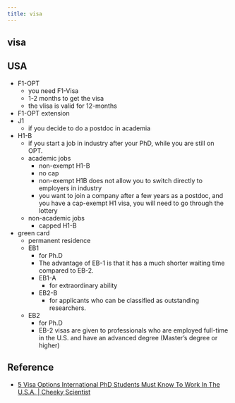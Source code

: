 ```yaml
---
title: visa
---
```


## visa

## USA
* F1-OPT
    * you need F1-Visa
    * 1-2 months to get the visa
    * the vlisa is valid for 12-months
* F1-OPT extension
* J1
    * if you decide to do a postdoc in academia
* H1-B
    * if you start a job in industry after your PhD, while you are still on OPT.
    * academic jobs
        * non-exempt H1-B
        * no cap
        * non-exempt H1B does not allow you to switch directly to employers in industry
        * you want to join a company after a few years as a postdoc, and you have a cap-exempt H1 visa, you will need to go through the lottery
    * non-academic jobs
        * capped H1-B
* green card
    * permanent residence
    * EB1
        * for Ph.D
        * The advantage of EB-1 is that it has a much shorter waiting time compared to EB-2.
        * EB1-A
            * for extraordinary ability
        * EB2-B
            * for applicants who can be classified as outstanding researchers.
    * EB2
        * for Ph.D
        * EB-2 visas are given to professionals who are employed full-time in the U.S. and have an advanced degree (Master’s degree or higher)

## Reference
* [5 Visa Options International PhD Students Must Know To Work In The U\.S\.A\. \| Cheeky Scientist](https://cheekyscientist.com/visa-options-international-phd-students-work-in-usa/)
